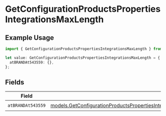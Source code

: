 # GetConfigurationProductsPropertiesIntegrationsMaxLength

## Example Usage

```typescript
import { GetConfigurationProductsPropertiesIntegrationsMaxLength } from "@vercel/sdk/models/getconfigurationproductsop.js";

let value: GetConfigurationProductsPropertiesIntegrationsMaxLength = {
  atBRANDAt543559: {},
};
```

## Fields

| Field                                                                                                                                                                                                                                                                                          | Type                                                                                                                                                                                                                                                                                           | Required                                                                                                                                                                                                                                                                                       | Description                                                                                                                                                                                                                                                                                    |
| ---------------------------------------------------------------------------------------------------------------------------------------------------------------------------------------------------------------------------------------------------------------------------------------------- | ---------------------------------------------------------------------------------------------------------------------------------------------------------------------------------------------------------------------------------------------------------------------------------------------- | ---------------------------------------------------------------------------------------------------------------------------------------------------------------------------------------------------------------------------------------------------------------------------------------------- | ---------------------------------------------------------------------------------------------------------------------------------------------------------------------------------------------------------------------------------------------------------------------------------------------- |
| `atBRANDAt543559`                                                                                                                                                                                                                                                                              | [models.GetConfigurationProductsPropertiesIntegrationsResponse200ApplicationJSONResponseBodyProductsMetadataSchema9MaxLengthAtBRANDAt543559](../models/getconfigurationproductspropertiesintegrationsresponse200applicationjsonresponsebodyproductsmetadataschema9maxlengthatbrandat543559.md) | :heavy_check_mark:                                                                                                                                                                                                                                                                             | N/A                                                                                                                                                                                                                                                                                            |